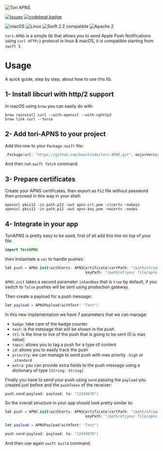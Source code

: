 ![Tori APNS](https://github.com/boostcode/Tori-APNS/blob/master/.github/tori-apns-logo.png?raw=true)

[![Issues](https://img.shields.io/github/issues/boostcode/tori-APNS.svg?style=flat)](https://github.com/boostcode/tori-APNS/issues)
[![codebeat badge](https://codebeat.co/badges/193276f6-ea57-4cb5-9e8d-306df4169b01)](https://codebeat.co/projects/github-com-boostcode-tori-apns)

![macOS](https://img.shields.io/badge/os-macOS-green.svg?style=flat)
![Linux](https://img.shields.io/badge/os-linux-green.svg?style=flat)
![Swift 2.2 compatible](https://img.shields.io/badge/swift2-compatible-4BC51D.svg?style=flat)
![Apache 2](https://img.shields.io/badge/license-Apache2-blue.svg?style=flat)

`tori-APNS` is a simple lib that allows you to send Apple Push Notifications using `curl HTTP/2` protocol in linux & macOS, it is compatible starting from `swift 3`.

# Usage

A quick guide, step by step, about how to use this lib.
## 1- Install libcurl with http/2 support

In macOS using `brew` you can easily do with:

```shell
brew reinstall curl --with-openssl --with-nghttp2
brew link curl --force
```

## 2- Add tori-APNS to your project

Add this row to your `Package.swift` file:

```swift
.Package(url: "https://github.com/boostcode/tori-APNS.git", majorVersion: 0, minor: 2)
```

And then run `swift fetch` command.

## 3- Prepare certificates

Create your APNS certificates, then export as `P12` file without password then proceed in this way in your shell:

```shell
openssl pkcs12 -in path.p12 -out apns-crt.pem -clcerts -nokeys
openssl pkcs12 -in path.p12 -out apns-key.pem -nocerts -nodes
```

## 4- Integrate in your app

ToriAPNS is pretty easy to be used, first of all add this line on top of your file:

```swift
import ToriAPNS
```

then instantiate a `var` to handle pushes:

```swift
let push = APNS.init(withCerts: APNSCertificate(certPath: "/path/of/your file/apns-crt.pem",
                                     keyPath: "/path/of/your file/apns-key.pem"))
```

`APNS.init` takes a second parameter `inSandbox` that is `true` by default, if you switch to `false` pushes will be sent using production gateway.

Then create a payload for a push message:

```swift
let payload = APNSPayload(withText: "Test")
```

In this new implementation we have 7 parameters that we can manage:

- `badge`: take care of the badge counter
- `text`: is the message that will be shown in the push
- `ttl`: is the time to live of the push that is going to be sent (0 is max value)
- `topic`: allows you to tag a push for a type of content
- `id`: allows you to easily track the push
- `priority`: we can manage to send push with max priority `.high` or `.standard`
- `extra`: you can provide extra fields to the push message using a dictionary of type `[String: String]`

Finally you have to send your push using `send` passing the `payload` you created just before and the `pushToken` of the receiver:

```swift
push.send(payload: payload, to: "12345678")
```

So the overall structure in your app should look pretty similar to:

```swift
let push = APNS.init(withCerts: APNSCertificate(certPath: "/path/of/your file/apns-crt.pem",
                                     keyPath: "/path/of/your file/apns-key.pem"))

let payload = APNSPayload(withText: "Test")

push.send(payload: payload, to: "12345678")
```

And then use again `swift build` command.
